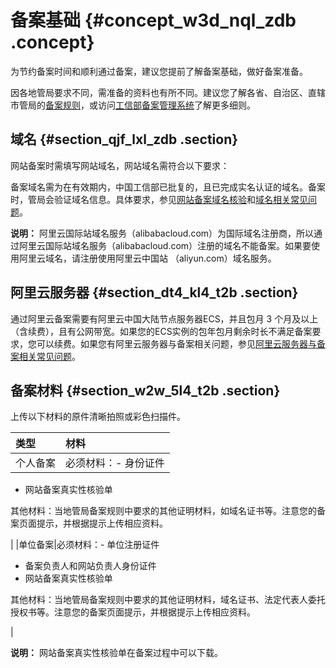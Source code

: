 # 备案基础 {#concept_w3d_nql_zdb .concept}

为节约备案时间和顺利通过备案，建议您提前了解备案基础，做好备案准备。

因各地管局要求不同，需准备的资料也有所不同。建议您了解各省、自治区、直辖市管局的[备案规则](https://beian.aliyun.com/?spm=a2c4g.750001.765261.5.GoB9kU#MapDataContainer)，或访问[工信部备案管理系统](http://www.miitbeian.gov.cn)了解更多细则。

## 域名 {#section_qjf_lxl_zdb .section}

网站备案时需填写网站域名，网站域名需符合以下要求：

备案域名需为在有效期内，中国工信部已批复的，且已完成实名认证的域名。备案时，管局会验证域名信息。具体要求，参见[网站备案域名核验](../../../../intl.zh-CN/常见问题/网站备案域名核验.md#)和[域名相关常见问题](../../../../intl.zh-CN/常见问题/域名.md#)。

**说明：** 阿里云国际站域名服务（alibabacloud.com）为国际域名注册商，所以通过阿里云国际站域名服务（alibabacloud.com）注册的域名不能备案。如果要使用阿里云域名，请注册使用阿里云中国站 （aliyun.com）域名服务。

## 阿里云服务器 {#section_dt4_kl4_t2b .section}

通过阿里云备案需要有阿里云中国大陆节点服务器ECS，并且包月 3 个月及以上（含续费），且有公网带宽。如果您的ECS实例的包年包月剩余时长不满足备案要求，您可以续费。如果您有阿里云服务器与备案相关问题，参见[阿里云服务器与备案相关常见问题](../../../../intl.zh-CN/常见问题/阿里云服务器与备案.md#)。

## 备案材料 {#section_w2w_5l4_t2b .section}

上传以下材料的原件清晰拍照或彩色扫描件。

|类型|材料|
|:-|:-|
|个人备案|必须材料：-   身份证件
-   网站备案真实性核验单

其他材料：当地管局备案规则中要求的其他证明材料，如域名证书等。注意您的备案页面提示，并根据提示上传相应资料。

|
|单位备案|必须材料：-   单位注册证件
-   备案负责人和网站负责人身份证件
-   网站备案真实性核验单

其他材料：当地管局备案规则中要求的其他证明材料，域名证书、法定代表人委托授权书等。注意您的备案页面提示，并根据提示上传相应资料。

|

**说明：** 网站备案真实性核验单在备案过程中可以下载。

